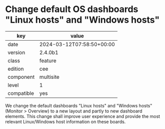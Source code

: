 [//]: # (werk v2)
# Change default OS dashboards "Linux hosts" and "Windows hosts"

key        | value
---------- | ---
date       | 2024-03-12T07:58:50+00:00
version    | 2.4.0b1
class      | feature
edition    | cee
component  | multisite
level      | 1
compatible | yes

We change the default dashboards "Linux hosts" and "Windows hosts" (Monitor > Overview) to a new layout and partly to new dashboard elements.
This change shall improve user experience and provide the most relevant Linux/Windows host information on these boards.
